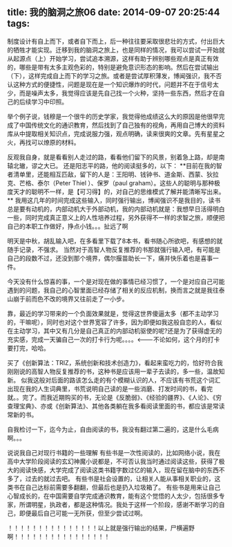 title: 我的脑洞之旅06
date: 2014-09-07 20:25:44
tags:
---

制度设计有自上而下，或者自下而上，后一种往往要采取很悲壮的方式，付出巨大的牺牲才能实现。迁移到我的脑洞之旅上，也是同样的情况，我可以尝试一开始就从起源点（上）开始学习，尝试追本溯源，这样有助于辨别哪些观点是真正有效的，哪些是带有太多主观色彩的，特别是避免意识形态的影响。然后在尝试输出（下），这样完成自上而下的学习之旅。或者是尝试厚积薄发，博闻强识，我不否认这种方式的便捷性，问题是现在是一个知识爆炸的时代，问题并不在于信号太少，而是噪声太多，我觉得应该是先自己找一个火种，坚持一些东西，然后才在自己的后续学习中印照。

举个例子说，钱穆是一个很牛的历史学家，我觉得他成绩这么大的原因是他很早完成了中国传统文化的通识教育，然后找到了自己独有的视角，再用自己博大的资料库从中提取相关知识点，完成说服力强，观点明确，读来很爽的文章。先有星星之火，再找可以燎原的材料。

反观我自身，就是看看别人走过的路，看看他们留下的风景，别着急上路，却是南辕北辙，谬之大已。
还是阳志平的路，他的阅读挺多的，以下：
**目前在我的智者清单里，还能相互匹敌，留下的人是：王阳明、钱钟书、道金斯、西蒙、狄拉克、芒格、泰尔（Peter Thiel ）、保罗（paul graham）。这些人的聪明与那种极度天才的聪明不一样，是【可习得】的，对自己的思维模式了解并能清晰写出来。 **
我用这几年的时间完成这些输入，同时强行输出，博闻强识不是我目的，读书总是要有动机的，内部动机大于外部动机，我的内部动机就是：我想早日活得明白一些，同时完成真正意义上的人性培养过程，另外获得不一样的求智之旅，顺便把自己的本职工作做好，挣点小钱。。。扯远了啊

明天是中秋，胡乱输入吧，在多看里下载了8本书，看书随心所欲吧，有感想的就随手记录，不强求。
当然对于高智人物反复推荐的书那就强行输入吧，有可能是自己的段数不过，还没到那个境界，偶尔揠苗助长一下，痛并快乐着也是喜事一件。

今天没有什么惊喜的事，一个是对现在做的事情已经习惯了，一个是对应自己可能遇到的问题，我自己的心智里面已经存储了相关的反应机制，换而言之就是我往泰山崩于前而色不改的境界又往前走了一小步。

靠，最近的学习带来的一个负面效果就是，觉得这世界傻逼太多（都不主动学习的，干嘛呢），同时也对这个世界宽容了许多，因为即便如我这般自恋的人，看似在主动学习，其中又有几分是自己真正的内部动机驱使的呢?还是为了获得虚无的充实感，完成一天骗自己一次的打卡行为呢。。。。<---不论如何，这个月的打卡要打完，哈哈。

买了《创新算法：TRIZ，系统创新和技术创造力》，看起来蛮吃力的，恰好符合我刚刚说的高智人物反复推荐的书，这种书是应该用一辈子去读的，多一些，温故知新。
似我这般对后面的路该怎么走的有个模糊认识的人，不应该有书荒这个词汇出现在我的人生词典里，书荒说明自己读的是一些消磨、打发时间的书，看完就。。完了。而我近期购买的书，无论是《反脆弱》、《经验的疆界》、《人论》、《穷查理宝典》、亦或《创新算法》、其他各类躺在我多看阅读里面的书，都应该是常读常新的书。

自我检讨一下，迄今为止，自由阅读的书，我没有翻过第二遍的，这是什么毛病啊。。。

说说我自己对现行书籍的一些理解
有些书是一次性阅读的，比如网络小说，我在高中大学阶段阅读的玄幻神魔小说都是，不可否认我当时通过阅读这些，获得了极大的阅读快感，大学完成了阅读这类书籍字数过亿的输入，现在留在脑中的东西不多了，过去的就过去吧。
有些书是社会设置的，让相关人能从事相关职业的，这类书在自己达标前需要多翻翻，但最后也是扔入垃圾箱了。
有些书是用来让自己心智成长的，在中国需要自学完成通识教育，能有这个觉悟的人太少，包括很多专家，所谓明星，执政者，都是这种情况。我处于这样一个阶段，感谢不断学习的自己，即便最后自己可能一无所获，但至少尝试过啊。

！！！！！！！！！！！！！！！以上就是强行输出的结果，尸横遍野啊！！！！！！！！！！！！！！！！